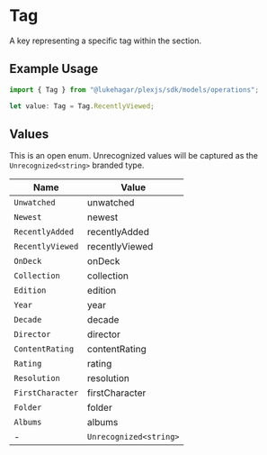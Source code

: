 # Tag

A key representing a specific tag within the section.

## Example Usage

```typescript
import { Tag } from "@lukehagar/plexjs/sdk/models/operations";

let value: Tag = Tag.RecentlyViewed;
```

## Values

This is an open enum. Unrecognized values will be captured as the `Unrecognized<string>` branded type.

| Name                   | Value                  |
| ---------------------- | ---------------------- |
| `Unwatched`            | unwatched              |
| `Newest`               | newest                 |
| `RecentlyAdded`        | recentlyAdded          |
| `RecentlyViewed`       | recentlyViewed         |
| `OnDeck`               | onDeck                 |
| `Collection`           | collection             |
| `Edition`              | edition                |
| `Year`                 | year                   |
| `Decade`               | decade                 |
| `Director`             | director               |
| `ContentRating`        | contentRating          |
| `Rating`               | rating                 |
| `Resolution`           | resolution             |
| `FirstCharacter`       | firstCharacter         |
| `Folder`               | folder                 |
| `Albums`               | albums                 |
| -                      | `Unrecognized<string>` |